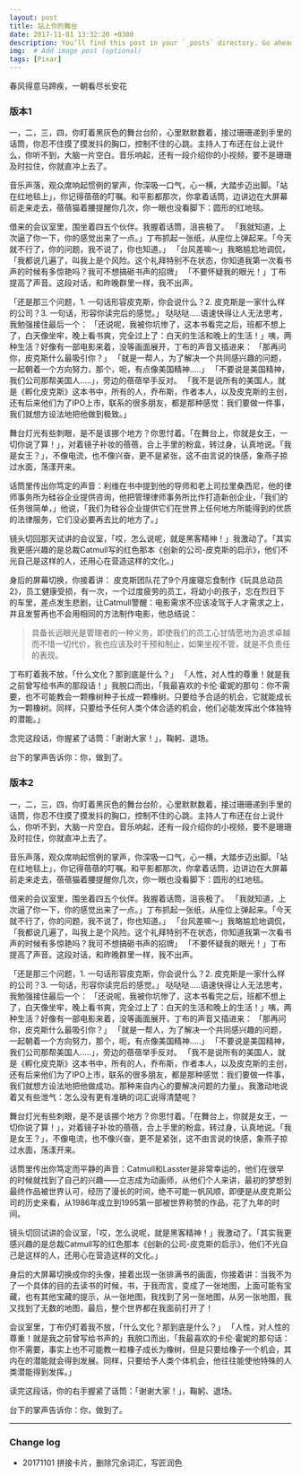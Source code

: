 ```yaml
---
layout: post
title: 站上你的舞台
date: 2017-11-01 13:32:20 +0300
description: You’ll find this post in your `_posts` directory. Go ahead and edit it and re-build the site to see your changes. # Add post description (optional)
img:  # Add image post (optional)
tags: [Pixar]
---
```


春风得意马蹄疾，一朝看尽长安花
### 版本1

一，二，三，四，你盯着黑灰色的舞台台阶，心里默默数着，接过珊珊递到手里的话筒，你忍不住摸了摸发抖的胸口，控制不住的心跳。主持人丁布还在台上说什么，你听不到，大脑一片空白。音乐响起，还有一段介绍你的小视频，要不是珊珊及时拉住，你就直冲上去了。

音乐声落，观众席响起惯例的掌声，你深吸一口气，心一横，大踏步迈出脚。「站在红地毯上」，你记得蓓蓓的叮嘱。和平影都那次，你拿着话筒，边讲边在大屏幕前走来走去，蓓蓓猫着腰提醒你几次，你一眼也没看脚下：圆形的红地毯。

借来的会议室里，围坐着四五个伙伴。我握着话筒，沮丧极了。
「我就知道，上次逼了你一下，你的感觉出来了一点。」丁布抓起一张纸，从座位上弹起来。「今天就不行了，你的问题，我不说了，你也知道。」
「台风差嘛～」我略尴尬地调侃，「我都说几遍了，叫我上是个风险。这个礼拜特别不在状态，你知道我第一次看书声的时候有多惊艳吗？我可不想搞砸书声的招牌」
「不要怀疑我的眼光！」丁布提高了声音。这段对话，和昨晚群里一样，我不出声。

「还是那三个问题，1. 一句话形容皮克斯，你会说什么？2. 皮克斯是一家什么样的公司？3. 一句话，形容你读完后的感觉。」
 哒哒哒.....语速快得让人无法思考，我勉强接住最后一个：
「还说呢，我被你坑惨了，这本书看完之后，班都不想上了，白天像坐牢，晚上看书爽，完全过上了：白天的生活和晚上的生活！」咦，两种生活？好像有一部电影来着，没等画面展开，丁布的声音又插进来：
「那再问你，皮克斯什么最吸引你？」
「就是一帮人，为了解决一个共同感兴趣的问题，一起朝着一个方向努力，那个，呃，有点像美国精神.....」
「不要说是美国精神，我们公司那帮美国人.....」，旁边的蓓蓓举手反对。
「我不是说所有的美国人，就是《孵化皮克斯》这本书中，所有的人，乔布斯，作者本人，以及皮克斯的主创，还有后来他们为了IPO上市，联系的很多朋友，都是那种感觉：我们要做一件事，我们就想方设法地把他做到极致。」

舞台灯光有些刺眼，是不是该挪个地方？你思忖着。「在舞台上，你就是女王，一切你说了算！」，对着镜子补妆的蓓蓓，合上手里的粉盒，转过身，认真地说。「我是女王？」，不像电流，也不像兴奋，更不是紧张，这不由言说的快感，象燕子掠过水面，荡漾开来。

话筒里传出你笃定的声音：利维在书中提到他的导师和老上司拉里桑西尼，他的律师事务所为硅谷企业提供咨询，他把管理律师事务所比作打造新创企业，「我们的任务很简单，」他说，「我们为硅谷企业提供它们在世界上任何地方所能得到的优质的法律服务，它们没必要再去比的地方了。」


镜头切回那天试讲的会议室，「哎，怎么说呢，就是黑客精神！」我激动了。「其实我更感兴趣的是总裁Catmull写的红色那本《创新的公司-皮克斯的启示》，他们不光自己是这样的人，还用心在营造这样的文化。」

身后的屏幕切换，你接着讲：
 皮克斯团队花了9个月废寝忘食制作《玩具总动员2》，员工健康受损，有一次，一个过度疲劳的员工，将幼小的孩子，忘在烈日下的车里，差点发生悲剧，让Catmull警醒：电影需求不应该凌驾于人才需求之上，并且发誓再也不会用相同的方法制作电影，他总结说：
> 具备长远眼光是管理者的一种义务，即使我们的员工心甘情愿地为追求卓越而不惜一切代价，我也应该及时干预和制止，如果坐视不管，就是不负责任的表现。

丁布盯着我不放，「什么文化？那到底是什么？」
「人性，对人性的尊重！就是我之前曾写给书声的那段话！」我脱口而出，「我最喜欢的卡伦·霍妮的那句：你不需要，也不可能教会一颗橡树种子长成一颗橡树。只要给予合适的机会，它就能成长为一颗橡树。同样，只要给予任何人类个体合适的机会，他们必能发挥出个体独特的潜能。」

念完这段话，你握紧了话筒：「谢谢大家！」，鞠躬、退场。

台下的掌声告诉你：你，做到了。

### 版本2

一，二，三，四，你盯着黑灰色的舞台台阶，心里默默数着，接过珊珊递到手里的话筒，你忍不住摸了摸发抖的胸口，控制不住的心跳。主持人丁布还在台上说什么，你听不到，大脑一片空白。音乐响起，还有一段介绍你的小视频，要不是珊珊及时拉住，你就直冲上去了。

音乐声落，观众席响起惯例的掌声，你深吸一口气，心一横，大踏步迈出脚。「站在红地毯上」，你记得蓓蓓的叮嘱。和平影都那次，你拿着话筒，边讲边在大屏幕前走来走去，蓓蓓猫着腰提醒你几次，你一眼也没看脚下：圆形的红地毯。

借来的会议室里，围坐着四五个伙伴。我握着话筒，沮丧极了。
「我就知道，上次逼了你一下，你的感觉出来了一点。」丁布抓起一张纸，从座位上弹起来。「今天就不行了，你的问题，我不说了，你也知道。」
「台风差嘛～」我略尴尬地调侃，「我都说几遍了，叫我上是个风险。这个礼拜特别不在状态，你知道我第一次看书声的时候有多惊艳吗？我可不想搞砸书声的招牌」
「不要怀疑我的眼光！」丁布提高了声音。这段对话，和昨晚群里一样，我不出声。

「还是那三个问题，1. 一句话形容皮克斯，你会说什么？2. 皮克斯是一家什么样的公司？3. 一句话，形容你读完后的感觉。」
 哒哒哒.....语速快得让人无法思考，我勉强接住最后一个：
「还说呢，我被你坑惨了，这本书看完之后，班都不想上了，白天像坐牢，晚上看书爽，完全过上了：白天的生活和晚上的生活！」咦，两种生活？好像有一部电影来着，没等画面展开，丁布的声音又插进来：
「那再问你，皮克斯什么最吸引你？」
「就是一帮人，为了解决一个共同感兴趣的问题，一起朝着一个方向努力，那个，呃，有点像美国精神.....」
「不要说是美国精神，我们公司那帮美国人.....」，旁边的蓓蓓举手反对。
「我不是说所有的美国人，就是《孵化皮克斯》这本书中，所有的人，乔布斯，作者本人，以及皮克斯的主创，还有后来他们为了IPO上市，联系的很多朋友，都是那种感觉：我们要做一件事，我们就想方设法地把他做成功。那种来自内心的要解决问题的力量」。我激动地说着又有些泄气：怎么没有更有准确的词汇说得清楚呢？

舞台灯光有些刺眼，是不是该挪个地方？你思忖着。「在舞台上，你就是女王，一切你说了算！」，对着镜子补妆的蓓蓓，合上手里的粉盒，转过身，认真地说。「我是女王？」，不像电流，也不像兴奋，更不是紧张，这不由言说的快感，象燕子掠过水面，荡漾开来。

话筒里传出你笃定而平静的声音：Catmull和Lasster是非常幸运的，他们在很早的时候就找到了自己的兴趣——立志成为动画师，从他们个人来讲，最初的梦想到最终作品被世界认可，经历了漫长的时间，绝不可能一帆风顺，即便是从皮克斯公司的历史来看，从1986年成立到1995第一部被世界称赞的作品，花了九年的时间。

镜头切回试讲的会议室，「哎，怎么说呢，就是黑客精神！」我激动了。「其实我更感兴趣的是总裁Catmull写的红色那本《创新的公司-皮克斯的启示》，他们不光自己是这样的人，还用心在营造这样的文化。」

身后的大屏幕切换成你的头像，接着出现一张排满书的画面，你接着讲：当我不为了一个具体的目的去读书的时候，书，于我而言，变成了一张地图，上面可能有宝藏，也有其他宝藏的提示，从一张地图，我找到了另一张地图，从另一张地图，我又找到了无数的地图，最后，整个世界都在我面前打开了！

会议室里，丁布仍盯着我不放，「什么文化？那到底是什么？」
「人性，对人性的尊重！就是我之前曾写给书声的」我脱口而出，「我最喜欢的卡伦·霍妮的那句话：你不需要，事实上也不可能教一粒橡子成长为橡树，但是只要给橡子一个机会，其内在的潜能就会得到发展。同样，只要给予人类个体机会，他往往能使他特殊的人类潜能得到发挥。」

读完这段话，你的右手握紧了话筒：「谢谢大家！」，鞠躬、退场。

台下的掌声告诉你：你，做到了。

---
### Change log
- 20171101 拼接卡片，删除冗余词汇，写匠润色
